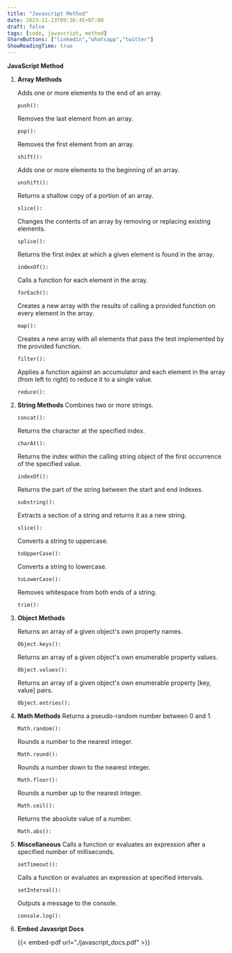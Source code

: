 ```yaml
---
title: "Javascript Method"
date: 2023-11-23T09:36:45+07:00
draft: false
tags: [code, javascript, method]
ShareButtons: ["linkedin","whatsapp","twitter"]
ShowReadingTime: true
---
```




**JavaScript Method**

1. **Array Methods**
   
    Adds one or more elements to the end of an array.
    ```
    push(): 
    ```
    Removes the last element from an array.
    ```
    pop(): 
    ```

    Removes the first element from an array.
    ```
    shift(): 
    ```

    Adds one or more elements to the beginning of an array.
    ```
    unshift(): 
    ```

    Returns a shallow copy of a portion of an array.
    ```
    slice(): 
    ```

    Changes the contents of an array by removing or replacing existing elements.
    ```
    splice(): 
    ```

    Returns the first index at which a given element is found in the array.
    ```
    indexOf():
    ``` 

    Calls a function for each element in the array.
    ```
    forEach(): 
    ```

    Creates a new array with the results of calling a provided function on every element in the array.
    ```
    map(): 
    ```

    Creates a new array with all elements that pass the test implemented by the provided function.
    ```
    filter(): 
    ```

    Applies a function against an accumulator and each element in the array (from left to right) to reduce it to a single value.
    ```
    reduce(): 
    ```
  
2. **String Methods**
    Combines two or more strings.
     ```
    concat(): 
     ```

    Returns the character at the specified index.
     ```
    charAt(): 
     ```

    Returns the index within the calling string object of the first occurrence of the specified value.
     ```
    indexOf(): 
     ```

    Returns the part of the string between the start and end indexes.
     ```
    substring():
     ``` 

    Extracts a section of a string and returns it as a new string.
     ```
    slice(): 
     ```

    Converts a string to uppercase.
     ```
    toUpperCase(): 
     ```

    Converts a string to lowercase.
     ```
    toLowerCase(): 
     ```

    Removes whitespace from both ends of a string.
     ```
    trim(): 
     ```
3. **Object Methods**

    Returns an array of a given object's own property names.
    ```
    Object.keys(): 
    ```

    Returns an array of a given object's own enumerable property values.
    ```
    Object.values(): 
    ```

    Returns an array of a given object's own enumerable property [key, value] pairs.
    ```
    Object.entries(): 
    ```
4. **Math Methods**
    Returns a pseudo-random number between 0 and 1.
    ```
    Math.random(): 
    ```

    Rounds a number to the nearest integer.
    ```
    Math.round(): 
    ```

    Rounds a number down to the nearest integer.
    ```
    Math.floor(): 
    ```

    Rounds a number up to the nearest integer.
    ```
    Math.ceil(): 
    ```

    Returns the absolute value of a number.
    ```
    Math.abs(): 
    ```
    
5. **Miscellaneous**
    Calls a function or evaluates an expression after a specified number of milliseconds.
    ```
    setTimeout(): 
    ```

    Calls a function or evaluates an expression at specified intervals.
    ```
    setInterval(): 
    ```

    Outputs a message to the console.
    ```
    console.log(): 
    ```

6. **Embed Javasript Docs**

    {{< embed-pdf url="./javascript_docs.pdf" >}}